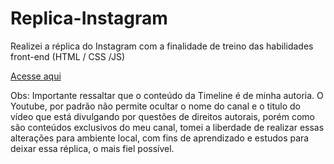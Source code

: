 # Replica-Instagram

Realizei a réplica do Instagram com a finalidade de treino das habilidades front-end (HTML / CSS /JS)

[Acesse aqui](https://gusrot.github.io/My-Instagram/)

Obs: Importante ressaltar que o conteúdo da Timeline é de minha autoria. O Youtube, por padrão não permite ocultar o nome do canal e o titulo do vídeo que está divulgando por questões de direitos autorais, porém como são conteúdos exclusivos do meu canal, tomei a liberdade de realizar essas alterações para ambiente local, com fins de aprendizado e estudos para deixar essa réplica, o mais fiel possível.
